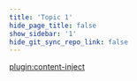 ```yaml
---
title: 'Topic 1'
hide_page_title: false
show_sidebar: '1'
hide_git_sync_repo_link: false
---
```


[plugin:content-inject](../_2-1)
